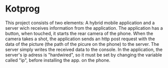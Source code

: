 # Kotprog
This project consists of two elements: A hybrid mobile application and a server wich receives information from the application. The application has a button, when touched, it starts the rear camera of the phone. When the camera takes a shot, the application sends an http post request with the data of the picture (the path of the picure on the phone) to the server. The server simply writes the received data to the console. In the application, the server's ip adress is "hardwired", so it must be set by changing the variable called "ip", before installing the app. on the phone.
